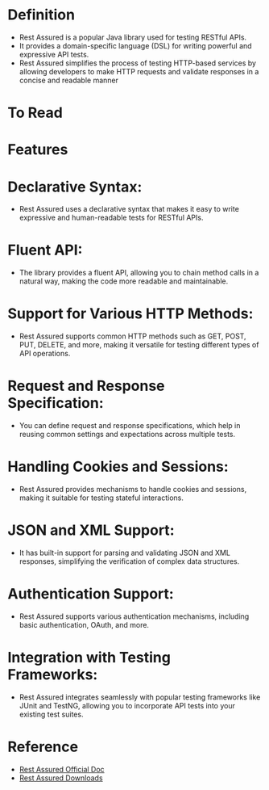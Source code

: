 # Definition
* Rest Assured is a popular Java library used for testing RESTful APIs.
* It provides a domain-specific language (DSL) for writing powerful and expressive API tests.
* Rest Assured simplifies the process of testing HTTP-based services by allowing developers to make HTTP requests and validate responses in a concise and readable manner

# To Read


# Features
# Declarative Syntax:
* Rest Assured uses a declarative syntax that makes it easy to write expressive and human-readable tests for RESTful APIs.
# Fluent API:
* The library provides a fluent API, allowing you to chain method calls in a natural way, making the code more readable and maintainable.
# Support for Various HTTP Methods:
* Rest Assured supports common HTTP methods such as GET, POST, PUT, DELETE, and more, making it versatile for testing different types of API operations.
# Request and Response Specification:
* You can define request and response specifications, which help in reusing common settings and expectations across multiple tests.
# Handling Cookies and Sessions:
* Rest Assured provides mechanisms to handle cookies and sessions, making it suitable for testing stateful interactions.
# JSON and XML Support:
* It has built-in support for parsing and validating JSON and XML responses, simplifying the verification of complex data structures.
# Authentication Support:
* Rest Assured supports various authentication mechanisms, including basic authentication, OAuth, and more.
# Integration with Testing Frameworks:
* Rest Assured integrates seamlessly with popular testing frameworks like JUnit and TestNG, allowing you to incorporate API tests into your existing test suites.

# Reference
* [Rest Assured Official Doc](https://rest-assured.io/)
* [Rest Assured Downloads](https://github.com/rest-assured/rest-assured/wiki/Downloads)
